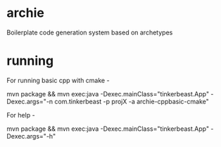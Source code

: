 # archie
Boilerplate code generation system based on archetypes

# running

For running basic cpp with cmake - 

mvn package && mvn exec:java -Dexec.mainClass="tinkerbeast.App" -Dexec.args="-n com.tinkerbeast -p projX -a archie-cppbasic-cmake"

For help -

mvn package && mvn exec:java -Dexec.mainClass="tinkerbeast.App" -Dexec.args="-h"
